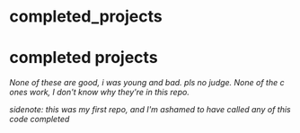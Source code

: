 # completed_projects
# completed projects

_None of these are good, i was young and bad. pls no judge. None of the c ones work, I don't know why they're in this repo._

_sidenote: this was my first repo, and I'm ashamed to have called any of this code completed_

